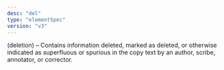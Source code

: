 ```yaml
---
desc: "del"
type: "elementSpec"
version: "v3"
---
```


(deletion) – Contains information deleted, marked as deleted, or otherwise indicated
as
superfluous or spurious in the copy text by an author, scribe, annotator, or
corrector.